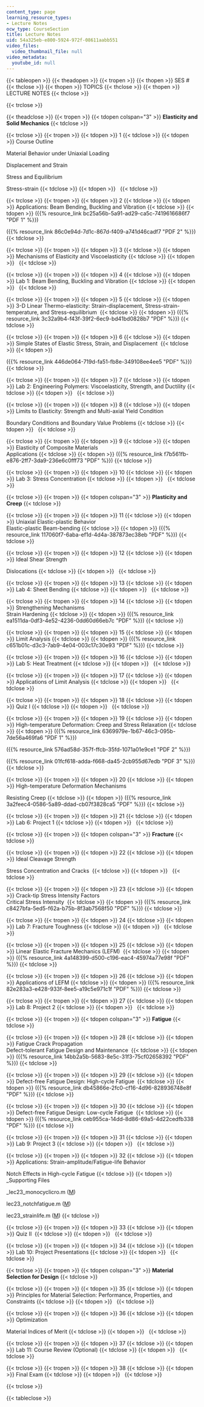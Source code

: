 ```yaml
---
content_type: page
learning_resource_types:
- Lecture Notes
ocw_type: CourseSection
title: Lecture Notes
uid: 54a325eb-e800-5924-972f-08611aabb551
video_files:
  video_thumbnail_file: null
video_metadata:
  youtube_id: null
---
```


{{< tableopen >}}
{{< theadopen >}}
{{< tropen >}}
{{< thopen >}}
SES #
{{< thclose >}}
{{< thopen >}}
TOPICS
{{< thclose >}}
{{< thopen >}}
LECTURE NOTES
{{< thclose >}}

{{< trclose >}}

{{< theadclose >}}
{{< tropen >}}
{{< tdopen colspan="3" >}}
**Elasticity and Solid Mechanics**
{{< tdclose >}}

{{< trclose >}}
{{< tropen >}}
{{< tdopen >}}
1
{{< tdclose >}}
{{< tdopen >}}
Course Outline  
  
Material Behavior under Uniaxial Loading  
  
Displacement and Strain  
  
Stress and Equilibrium  
  
Stress-­strain
{{< tdclose >}}
{{< tdopen >}}
 
{{< tdclose >}}

{{< trclose >}}
{{< tropen >}}
{{< tdopen >}}
2
{{< tdclose >}}
{{< tdopen >}}
Applications: Beam Bending, Buckling and Vibration
{{< tdclose >}}
{{< tdopen >}}
({{% resource_link bc25a56b-5a91-ad29-ca5c-7419616686f7 "PDF 1" %}})  
  
({{% resource_link 86c0e94d-7d1c-867d-f409-a741d46cadf7 "PDF 2" %}})
{{< tdclose >}}

{{< trclose >}}
{{< tropen >}}
{{< tdopen >}}
3
{{< tdclose >}}
{{< tdopen >}}
Mechanisms of Elasticity and Viscoelasticity
{{< tdclose >}}
{{< tdopen >}}
 
{{< tdclose >}}

{{< trclose >}}
{{< tropen >}}
{{< tdopen >}}
4
{{< tdclose >}}
{{< tdopen >}}
Lab 1: Beam Bending, Buckling and Vibration
{{< tdclose >}}
{{< tdopen >}}
 
{{< tdclose >}}

{{< trclose >}}
{{< tropen >}}
{{< tdopen >}}
5
{{< tdclose >}}
{{< tdopen >}}
3-D Linear Thermo-elasticity: Strain-displacement, Stress-strain-temperature, and Stress-equilibrium 
{{< tdclose >}}
{{< tdopen >}}
({{% resource_link 3c32a9b4-f43f-39f2-6ec9-bd41bd0828b7 "PDF" %}})
{{< tdclose >}}

{{< trclose >}}
{{< tropen >}}
{{< tdopen >}}
6
{{< tdclose >}}
{{< tdopen >}}
Simple States of Elastic Stress, Strain, and Displacement 
{{< tdclose >}}
{{< tdopen >}}
  
({{% resource_link 446de064-719d-fa51-fb8e-349108ee4ee5 "PDF" %}})
{{< tdclose >}}

{{< trclose >}}
{{< tropen >}}
{{< tdopen >}}
7
{{< tdclose >}}
{{< tdopen >}}
Lab 2: Engineering Polymers: Viscoelasticity, Strength, and Ductility
{{< tdclose >}}
{{< tdopen >}}
 
{{< tdclose >}}

{{< trclose >}}
{{< tropen >}}
{{< tdopen >}}
8
{{< tdclose >}}
{{< tdopen >}}
Limits to Elasticity: Strength and Multi­-axial Yield Condition  
  
Boundary Conditions and Boundary Value Problems
{{< tdclose >}}
{{< tdopen >}}
 
{{< tdclose >}}

{{< trclose >}}
{{< tropen >}}
{{< tdopen >}}
9
{{< tdclose >}}
{{< tdopen >}}
Elasticity of Composite Materials  
Applications
{{< tdclose >}}
{{< tdopen >}}
({{% resource_link f7b561fb-e876-2ff7-3da9-236e6c0fff73 "PDF" %}})
{{< tdclose >}}

{{< trclose >}}
{{< tropen >}}
{{< tdopen >}}
10
{{< tdclose >}}
{{< tdopen >}}
Lab 3: Stress Concentration
{{< tdclose >}}
{{< tdopen >}}
 
{{< tdclose >}}

{{< trclose >}}
{{< tropen >}}
{{< tdopen colspan="3" >}}
**Plasticity and Creep**
{{< tdclose >}}

{{< trclose >}}
{{< tropen >}}
{{< tdopen >}}
11
{{< tdclose >}}
{{< tdopen >}}
Uniaxial Elastic­-plastic Behavior  
Elastic-­plastic Beam­-bending
{{< tdclose >}}
{{< tdopen >}}
({{% resource_link 117060f7-6aba-ef1d-4d4a-387873ec38eb "PDF" %}})
{{< tdclose >}}

{{< trclose >}}
{{< tropen >}}
{{< tdopen >}}
12
{{< tdclose >}}
{{< tdopen >}}
Ideal Shear Strength  
  
Dislocations
{{< tdclose >}}
{{< tdopen >}}
 
{{< tdclose >}}

{{< trclose >}}
{{< tropen >}}
{{< tdopen >}}
13
{{< tdclose >}}
{{< tdopen >}}
Lab 4: Sheet Bending
{{< tdclose >}}
{{< tdopen >}}
 
{{< tdclose >}}

{{< trclose >}}
{{< tropen >}}
{{< tdopen >}}
14
{{< tdclose >}}
{{< tdopen >}}
Strengthening Mechanisms  
Strain Hardening
{{< tdclose >}}
{{< tdopen >}}
({{% resource_link ea1511da-0df3-4e52-4236-0dd60d66eb7c "PDF" %}})
{{< tdclose >}}

{{< trclose >}}
{{< tropen >}}
{{< tdopen >}}
15
{{< tdclose >}}
{{< tdopen >}}
Limit Analysis
{{< tdclose >}}
{{< tdopen >}}
({{% resource_link c651b01c-d3c3-7ab9-4e04-003c17c30e93 "PDF" %}})
{{< tdclose >}}

{{< trclose >}}
{{< tropen >}}
{{< tdopen >}}
16
{{< tdclose >}}
{{< tdopen >}}
Lab 5: Heat Treatment
{{< tdclose >}}
{{< tdopen >}}
 
{{< tdclose >}}

{{< trclose >}}
{{< tropen >}}
{{< tdopen >}}
17
{{< tdclose >}}
{{< tdopen >}}
Applications of Limit Analysis
{{< tdclose >}}
{{< tdopen >}}
 
{{< tdclose >}}

{{< trclose >}}
{{< tropen >}}
{{< tdopen >}}
18
{{< tdclose >}}
{{< tdopen >}}
Quiz I
{{< tdclose >}}
{{< tdopen >}}
 
{{< tdclose >}}

{{< trclose >}}
{{< tropen >}}
{{< tdopen >}}
19
{{< tdclose >}}
{{< tdopen >}}
High­-temperature Deformation: Creep and Stress Relaxation
{{< tdclose >}}
{{< tdopen >}}
({{% resource_link 6369979e-1b67-46c3-095b-7de56a469fa6 "PDF 1" %}})  
  
({{% resource_link 576ad58d-357f-ffcb-35fd-1071a01e9ce1 "PDF 2" %}})  
  
({{% resource_link 01fcf618-adda-f668-da45-2cb955d67edb "PDF 3" %}})
{{< tdclose >}}

{{< trclose >}}
{{< tropen >}}
{{< tdopen >}}
20
{{< tdclose >}}
{{< tdopen >}}
High-temperature Deformation Mechanisms  
  
Resisting Creep
{{< tdclose >}}
{{< tdopen >}}
({{% resource_link 3a2feec4-0586-5a89-ddad-cb07f3828ca5 "PDF" %}})
{{< tdclose >}}

{{< trclose >}}
{{< tropen >}}
{{< tdopen >}}
21
{{< tdclose >}}
{{< tdopen >}}
Lab 6: Project 1
{{< tdclose >}}
{{< tdopen >}}
 
{{< tdclose >}}

{{< trclose >}}
{{< tropen >}}
{{< tdopen colspan="3" >}}
**Fracture**
{{< tdclose >}}

{{< trclose >}}
{{< tropen >}}
{{< tdopen >}}
22
{{< tdclose >}}
{{< tdopen >}}
Ideal Cleavage Strength  
  
Stress Concentration and Cracks 
{{< tdclose >}}
{{< tdopen >}}
 
{{< tdclose >}}

{{< trclose >}}
{{< tropen >}}
{{< tdopen >}}
23
{{< tdclose >}}
{{< tdopen >}}
Crack-tip Stress Intensity Factors  
Critical Stress Intensity 
{{< tdclose >}}
{{< tdopen >}}
({{% resource_link c8427bfa-5ed5-f62a-b75b-8f3ab7568f50 "PDF" %}})
{{< tdclose >}}

{{< trclose >}}
{{< tropen >}}
{{< tdopen >}}
24
{{< tdclose >}}
{{< tdopen >}}
Lab 7: Fracture Toughness
{{< tdclose >}}
{{< tdopen >}}
 
{{< tdclose >}}

{{< trclose >}}
{{< tropen >}}
{{< tdopen >}}
25
{{< tdclose >}}
{{< tdopen >}}
Linear Elastic Fracture Mechanics (LEFM) 
{{< tdclose >}}
{{< tdopen >}}
({{% resource_link 4a148399-d500-c196-eac4-45974a77e98f "PDF" %}})
{{< tdclose >}}

{{< trclose >}}
{{< tropen >}}
{{< tdopen >}}
26
{{< tdclose >}}
{{< tdopen >}}
Applications of LEFM
{{< tdclose >}}
{{< tdopen >}}
({{% resource_link 82e283a3-e428-933f-8ee5-a19c5e971c1f "PDF" %}})
{{< tdclose >}}

{{< trclose >}}
{{< tropen >}}
{{< tdopen >}}
27
{{< tdclose >}}
{{< tdopen >}}
Lab 8: Project 2
{{< tdclose >}}
{{< tdopen >}}
 
{{< tdclose >}}

{{< trclose >}}
{{< tropen >}}
{{< tdopen colspan="3" >}}
**Fatigue**
{{< tdclose >}}

{{< trclose >}}
{{< tropen >}}
{{< tdopen >}}
28
{{< tdclose >}}
{{< tdopen >}}
Fatigue Crack Propagation  
Defect-tolerant Fatigue Design and Maintenance 
{{< tdclose >}}
{{< tdopen >}}
({{% resource_link 14bb2a5b-5683-8e5c-31f3-75cf02658392 "PDF" %}})
{{< tdclose >}}

{{< trclose >}}
{{< tropen >}}
{{< tdopen >}}
29
{{< tdclose >}}
{{< tdopen >}}
Defect-free Fatigue Design: High-­cycle Fatigue 
{{< tdclose >}}
{{< tdopen >}}
({{% resource_link db45866e-2fc0-cf16-4d96-828936748e8f "PDF" %}})
{{< tdclose >}}

{{< trclose >}}
{{< tropen >}}
{{< tdopen >}}
30
{{< tdclose >}}
{{< tdopen >}}
Defect­-free Fatigue Design: Low-cycle Fatigue 
{{< tdclose >}}
{{< tdopen >}}
({{% resource_link ceb955ca-14dd-8d86-69a5-4d22cedfb338 "PDF" %}})
{{< tdclose >}}

{{< trclose >}}
{{< tropen >}}
{{< tdopen >}}
31
{{< tdclose >}}
{{< tdopen >}}
Lab 9: Project 3
{{< tdclose >}}
{{< tdopen >}}
 
{{< tdclose >}}

{{< trclose >}}
{{< tropen >}}
{{< tdopen >}}
32
{{< tdclose >}}
{{< tdopen >}}
Applications: Strain-amplitude/Fatigue-life Behavior  
  
Notch Effects in High-cycle Fatigue
{{< tdclose >}}
{{< tdopen >}}
_Supporting Files  
  
_lec23\_monocyclicro.m ([M](/courses/mechanical-engineering/2-002-mechanics-and-materials-ii-spring-2004/lecture-notes/lec23_monocyclicro.m))  
  
lec23\_notchfatigue.m ([M](/courses/mechanical-engineering/2-002-mechanics-and-materials-ii-spring-2004/lecture-notes/lec23_notchfatigue.m))  
  
lec23\_strainlife.m ([M](/courses/mechanical-engineering/2-002-mechanics-and-materials-ii-spring-2004/lecture-notes/lec23_strainlife.m))
{{< tdclose >}}

{{< trclose >}}
{{< tropen >}}
{{< tdopen >}}
33
{{< tdclose >}}
{{< tdopen >}}
Quiz II 
{{< tdclose >}}
{{< tdopen >}}
 
{{< tdclose >}}

{{< trclose >}}
{{< tropen >}}
{{< tdopen >}}
34
{{< tdclose >}}
{{< tdopen >}}
Lab 10: Project Presentations
{{< tdclose >}}
{{< tdopen >}}
 
{{< tdclose >}}

{{< trclose >}}
{{< tropen >}}
{{< tdopen colspan="3" >}}
**Material Selection for Design**
{{< tdclose >}}

{{< trclose >}}
{{< tropen >}}
{{< tdopen >}}
35
{{< tdclose >}}
{{< tdopen >}}
Principles for Material Selection: Performance, Properties, and Constraints
{{< tdclose >}}
{{< tdopen >}}
 
{{< tdclose >}}

{{< trclose >}}
{{< tropen >}}
{{< tdopen >}}
36
{{< tdclose >}}
{{< tdopen >}}
Optimization  
  
Material Indices of Merit
{{< tdclose >}}
{{< tdopen >}}
 
{{< tdclose >}}

{{< trclose >}}
{{< tropen >}}
{{< tdopen >}}
37
{{< tdclose >}}
{{< tdopen >}}
Lab 11: Course Review (Optional)
{{< tdclose >}}
{{< tdopen >}}
 
{{< tdclose >}}

{{< trclose >}}
{{< tropen >}}
{{< tdopen >}}
38
{{< tdclose >}}
{{< tdopen >}}
Final Exam
{{< tdclose >}}
{{< tdopen >}}
 
{{< tdclose >}}

{{< trclose >}}

{{< tableclose >}}